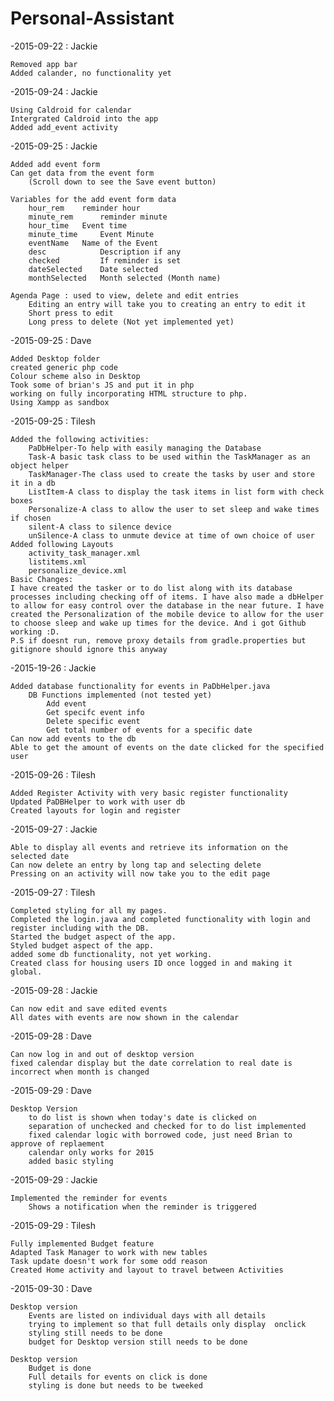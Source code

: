 # Personal-Assistant


-2015-09-22 : Jackie 

	Removed app bar 	
	Added calander, no functionality yet 
	
-2015-09-24 : Jackie 

	Using Caldroid for calendar 	
	Intergrated Caldroid into the app	
	Added add_event activity

-2015-09-25 : Jackie

	Added add event form
	Can get data from the event form 
		(Scroll down to see the Save event button)
		
	Variables for the add event form data
		hour_rem  	reminder hour
		minute_rem  	reminder minute
		hour_time  	Event time
		minute_time  	Event Minute
		eventName 	Name of the Event
		desc 			Description if any
		checked 		If reminder is set
		dateSelected 	Date selected
		monthSelected	Month selected (Month name)
	
	Agenda Page : used to view, delete and edit entries
		Editing an entry will take you to creating an entry to edit it
		Short press to edit
		Long press to delete (Not yet implemented yet)
		
	
-2015-09-25 : Dave
	
	Added Desktop folder
	created generic php code
	Colour scheme also in Desktop
	Took some of brian's JS and put it in php
	working on fully incorporating HTML structure to php.
	Using Xampp as sandbox

-2015-09-25 : Tilesh

	Added the following activities:
		PaDbHelper-To help with easily managing the Database
		Task-A basic task class to be used within the TaskManager as an object helper
		TaskManager-The class used to create the tasks by user and store it in a db
		ListItem-A class to display the task items in list form with check boxes
		Personalize-A class to allow the user to set sleep and wake times if chosen
		silent-A class to silence device
		unSilence-A class to unmute device at time of own choice of user
	Added following Layouts
		activity_task_manager.xml
		listitems.xml
		personalize_device.xml
	Basic Changes:
	I have created the tasker or to do list along with its database
	processes including checking off of items. I have also made a dbHelper
	to allow for easy control over the database in the near future. I have
	created the Personalization of the mobile device to allow for the user
	to choose sleep and wake up times for the device. And i got Github
	working :D.
	P.S if doesnt run, remove proxy details from gradle.properties but gitignore should ignore this anyway
	

-2015-19-26 : Jackie
	
	Added database functionality for events in PaDbHelper.java
		DB Functions implemented (not tested yet)
			Add event
			Get specifc event info
			Delete specific event
			Get total number of events for a specific date
	Can now add events to the db
	Able to get the amount of events on the date clicked for the specified user
	
-2015-09-26 : Tilesh

	Added Register Activity with very basic register functionality
	Updated PaDBHelper to work with user db
	Created layouts for login and register
	
-2015-09-27 : Jackie
	
	Able to display all events and retrieve its information on the selected date
	Can now delete an entry by long tap and selecting delete
	Pressing on an activity will now take you to the edit page
	
-2015-09-27 : Tilesh

	Completed styling for all my pages.
	Completed the login.java and completed functionality with login and register including with the DB.
	Started the budget aspect of the app.
	Styled budget aspect of the app.
	added some db functionality, not yet working.
	Created class for housing users ID once logged in and making it global.
	
-2015-09-28 : Jackie
	
	Can now edit and save edited events
	All dates with events are now shown in the calendar
	
-2015-09-28 : Dave
	
	Can now log in and out of desktop version
	fixed calendar display but the date correlation to real date is incorrect when month is changed
	
-2015-09-29 : Dave
	
	Desktop Version
		to do list is shown when today's date is clicked on
		separation of unchecked and checked for to do list implemented
		fixed calendar logic with borrowed code, just need Brian to approve of replaement
		calendar only works for 2015
		added basic styling

-2015-09-29 : Jackie
	
	Implemented the reminder for events
		Shows a notification when the reminder is triggered
	
-2015-09-29 : Tilesh

	Fully implemented Budget feature
	Adapted Task Manager to work with new tables
	Task update doesn't work for some odd reason
	Created Home activity and layout to travel between Activities

-2015-09-30 : Dave
	
	Desktop version
		Events are listed on individual days with all details
		trying to implement so that full details only display  onclick
		styling still needs to be done
		budget for Desktop version still needs to be done
		
	Desktop version
		Budget is done
		Full details for events on click is done
		styling is done but needs to be tweeked

